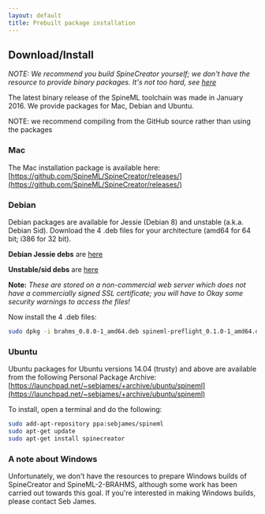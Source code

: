 ```yaml
---
layout: default
title: Prebuilt package installation
---
```


Download/Install
----------------

*NOTE: We recommend you build SpineCreator yourself; we don't have the
 resource to provide binary packages. It's not too hard, see [here](spinecreator/sourcelin)*

The latest binary release of the SpineML toolchain was made in January
2016. We provide packages for Mac, Debian and Ubuntu.

NOTE: we recommend compiling from the GitHub source rather than using the packages

### Mac

The Mac installation package is available here:
[https://github.com/SpineML/SpineCreator/releases/](https://github.com/SpineML/SpineCreator/releases/)

### Debian

Debian packages are available for Jessie (Debian 8) and unstable
(a.k.a. Debian Sid). Download the 4 .deb files for your architecture
(amd64 for 64 bit; i386 for 32 bit).

**Debian Jessie debs** are [here](https://sebjames.zapto.org/owncloud/index.php/s/SKp02hTaoLy7rRh)

**Unstable/sid debs** are [here](https://sebjames.zapto.org/owncloud/index.php/s/grJuQkLUKZiUIWJ)

**Note:** *These are stored on a non-commercial web server which does
  not have a commercially signed SSL certificate; you will have to
  Okay some security warnings to access the files!*

Now install the 4 .deb files:

``` bash
sudo dpkg -i brahms_0.8.0-1_amd64.deb spineml-preflight_0.1.0-1_amd64.deb spineml-2-brahms_1.1.0-1_amd64.deb spinecreator_0.9.6-1_amd64.deb
```

### Ubuntu

Ubuntu packages for Ubuntu versions 14.04 (trusty) and above are
available from the following Personal Package Archive:
[https://launchpad.net/~sebjames/+archive/ubuntu/spineml](https://launchpad.net/~sebjames/+archive/ubuntu/spineml)

To install, open a terminal and do the following:

``` bash
sudo add-apt-repository ppa:sebjames/spineml
sudo apt-get update
sudo apt-get install spinecreator
```

### A note about Windows

Unfortunately, we don't have the resources to prepare Windows builds
of SpineCreator and SpineML-2-BRAHMS, although some work has been
carried out towards this goal. If you're interested in making Windows
builds, please contact Seb James.
